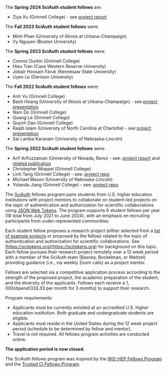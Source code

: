 The **Spring 2024 SciAuth student fellows** are:
* Ziya Xu (Grinnell College) - see [project report](https://doi.org/mrnf)

The **Fall 2023 SciAuth student fellows** were:
* Minh Phan (University of Illinois at Urbana-Champaign)
* Vy Nguyen (Boston University)

The **Spring 2023 SciAuth student fellows** were:
* Connor Durkin (Grinnell College)
* Hieu Tran (Case Western Reserve University)
* Jobair Hossain Faruk (Kennesaw State University)
* Uyen Le (Denison University)

The **Fall 2022 SciAuth student fellows** were:
* Anh Vu (Grinnell College)
* Bach Hoang (University of Illinois at Urbana-Champaign) - see [project presentation](https://sciauth.org/fellows/Bach_Hoang_final_presentation.pdf)
* Nam Do (Grinnell College)
* Quang Le (Grinnell College)
* Quynh Dao (Grinnell College)
* Raqib Islam (University of North Carolina at Charlotte) - see [project presentation](https://sciauth.org/fellows/Raqib_Islam_final_presentation_fall22.pdf)
* Sai Lamba Karanam (University of Nebraska-Lincoln)

The **Spring 2022 SciAuth student fellows** were:
* Arif Arifuzzaman (University of Nevada, Reno) - see: [project report](https://sciauth.org/fellows/SciAuth-Spring2022-Arifuzzaman.pdf) and [related publication](https://doi.org/kdps)
* Christopher Moppel (Grinnell College)
* Linh Tang (Grinnell College) - see: [project repo](https://github.com/SciAuth/rest-demo)
* Michael Mason (University of Nebraska-Lincoln)
* Yolanda Jiang (Grinnell College) - see: [project repo](https://github.com/SciAuth/rest-demo)

The [SciAuth](https://sciauth.org/) fellows program pairs students from U.S. higher education institutions with project mentors to collaborate on student-led projects on the topic of authentication and authorization for scientific collaborations using [JSON Web Tokens](https://jwt.io). The program supports 6 student fellows per year (18 total from July 2021 to June 2024), with an emphasis on recruiting participants from under-represented communities.

Each student fellow proposes a research project (either selected from a [list of example projects](https://github.com/SciAuth/fellows/issues) or proposed by the fellow) related to the topic of authentication and authorization for scientific collaborations. See [https://scitokens.org](https://scitokens.org) for background on this topic. Each fellow pursues their research project remotely over a 12 week period with a member of the SciAuth team (Basney, Bockelman, or Weitzel) providing guidance (i.e., via weekly Zoom calls) as a project mentor.

Fellows are selected via a competitive application process according to the strength of the proposed project, the academic preparation of the student, and the diversity of the applicants. Fellows each receive a $1,000 stipend ($333.33 per month for 3 months) to support their research.

Program requirements:
* Applicants must be currently enrolled at an accredited U.S. higher education institution. Both graduate and undergraduate students are eligible.
* Applicants must reside in the United States during the 12 week project period (schedule to be determined by fellow and mentor).
* Travel is not required. All fellows program activities are conducted online.

**The application period is now closed.**

The SciAuth fellows program was inspired by the [IRIS-HEP Fellows Program](https://iris-hep.org/fellows) and the [Trusted CI Fellows Program](https://trustedci.org/fellows).
